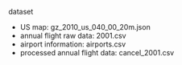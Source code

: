 dataset
- US map: gz_2010_us_040_00_20m.json
- annual flight raw data: 2001.csv
- airport information: airports.csv
- processed annual flight data: cancel_2001.csv
